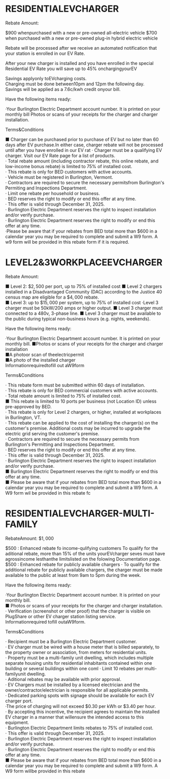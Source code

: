 # RESIDENTIALEVCHARGER  

Rebate Amount:  

$\$900$ whenpurchased with a new or pre-owned all-electric vehicle $\$700$ when purchased with a new or pre-owned plug-in hybrid electric vehicle  

Rebate will be processed after we receive an automated notification that your station is enrolled in our EV Rate.  

After your new charger is installed and you have enrolled in the special Residential EV Rate you will save up to $45\%$ onchargingyourEV  

Savings applyonly toEVcharging costs.   
Charging must be done between10pm and 12pm the following day.   
Savings will be applied as a 7.6c/kwh credit onyour bill.  

Have the following items ready:  

·Your Burlington Electric Department account number. It is printed on your monthly bill Photos or scans of your receipts for the charger and charger installation.  

Terms&Conditions  

■ Charger can be purchased prior to purchase of EV but no later than 60 days after EV purchase.In either case, charger rebate will not be processed until after you have enrolled in our EV rat · Charger must be a qualifying EV charger. Visit our EV Rate page for a list of products.   
· Total rebate amount (including contractor rebate, this online rebate, and low-income bonus rebate) is limited to $75\%$ of installed cost.   
· This rebate is only for BED customers with active accounts.   
· Vehicle must be registered in Burlington, Vermont.   
· Contractors are required to secure the necessary permitsfrom Burlington's Permiting and Inspections Department.   
· Limit one rebate per household or business.   
· BED reserves the right to modify or end this offer at any time.   
· This offer is valid through December 31, 2025.   
· Burlington Electric Department reserves the right to inspect installation and/or verify purchase.   
· Burlington Electric Department reserves the right to modify or end this offer at any time.   
·Please be aware that if your rebates from BED total more than $\$600$ in a calendar year you may be required to complete and submit a W9 form. A w9 form will be provided in this rebate form if it is required.  

# LEVEL2&3WORKPLACEEVCHARGER  

Rebate Amount:  

■ Level 2: $\$2,500$ per port, up to $75\%$ of installed cost ■ Level 2 chargers installed in a Disadvantaged Community (DAC) according to the Justice 40 census map are eligible for a $\$4,000$ rebate.   
■ Level 3: up to $\$15,000$ per system, up to $75\%$ of installed cost ·Level 3 charger must be 50kW/200 amps or higher output. ■ Level 3 charger must connected to a 480v, 3-phase line. ■ Level 3 charger must be available to the public during typical non-business hours (e.g. nights, weekends).  

Have the following items ready:  

·Your Burlington Electric Department account number. It is printed on your monthly bill. ■Photos or scans of your receipts for the charger and charger installation   
■A photoor scan of theelectricpermit   
■A photo of the installed charger   
Informationrequiredtofill out aW9form  

Terms&Conditions  

· This rebate form must be submitted within 60 days of installation.   
· This rebate is only for BED commercial customers with active accounts.   
· Total rebate amount is limited to $75\%$ of installed cost.   
■ This rebate is limited to 10 ports per business (not Location ID) unless pre-approved by BED.   
· This rebate is only for Level 2 chargers, or higher, installed at workplaces in Burlington, VT.   
· This rebate can be applied to the cost of installing the charger(s) on the customer's premise. Additional costs may be incurred to upgrade the electric grid serving the customer's premise.   
· Contractors are required to secure the necessary permits from Burlington's Permitting and Inspections Department.   
· BED reserves the right to modify or end this offer at any time.   
· This offer is valid through December 31, 2025.   
· Burlington Electric Department reserves the right to inspect installation and/or verify purchase.   
■ Burlington Electric Department reserves the right to modify or end this offer at any time.   
■ Please be aware that if your rebates from BED total more than $\$600$ in a calendar year you may be required to complete and submit a W9 form. A W9 form wil be provided in this rebate fc  

# RESIDENTIALEVCHARGER-MULTI-FAMILY  

RebateAmount: $\$1,000$  

$\$500$ : Enhanced rebate fo income-qulifying customers To qualify for the aditional rebate, more than $15\%$ of the units yourEVcharger seves must have agrossincome lesthanthe limitslisted on the folowing Documentation page.   
$\$500$ : Enhanced rebate for publicly available chargers · To qualify for the additional rebate for publicly available chargers, the charger must be made available to the public at least from 9am to 5pm during the week.  

Have the following items ready:  

·Your Burlington Electric Department account number. It is printed on your monthly bill.   
■ Photos or scans of your receipts for the charger and charger installation.   
· Verification (screenshot or other proof) that the charger is visible on PlugShare or other EV charger station listing service.   
Informationrequired tofill outaW9form.  

Terms&Conditions  

· Recipient must be a Burlington Electric Department customer.   
· EV charger must be wired with a house meter that is billed separately, to the property owner or association, from meters for residential units.   
· Property must be a multi-family unit dwelling, which includes multiple separate housing units for residential inhabitants contained within one building or several buildings within one coml · Limit 10 rebates per multi-familyunit dwelling.   
· Aditional rebates may be available with prior approval.   
· EV Chargers must be installed by a licensed electrician and the owner/contractor/electrician is responsible for all applicable permits.   
· Dedicated parking spots with signage should be available for each EV charger port.   
·The price of charging will not exceed \$0.30 per kWh or \$3.40 per hour.   
· By accepting this incentive, the recipient agrees to maintain the installed EV charger in a manner that willensure the intended access to this equipment.   
· Burlington Electric Department limits rebates to $75\%$ of installed cost.   
· This offer is valid through December 31, 2025.   
· Burlington Electric Department reserves the right to inspect installation and/or verify purchase.   
· Burlington Electric Department reserves the right to modify or end this offer at any time.   
■ Please be aware that if your rebates from BED total more than $\$600$ in a calendar year you may be required to complete and submit a W9 form. A W9 form willbe provided in this rebate  
